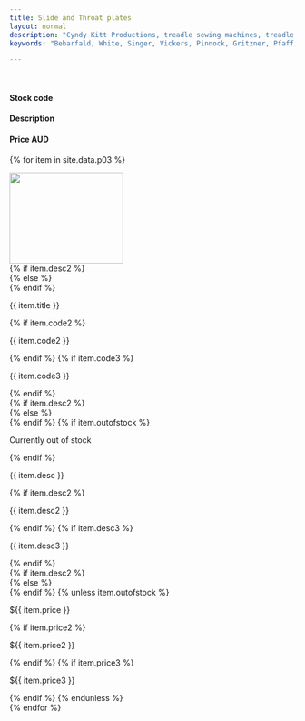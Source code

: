 ```yaml
---
title: Slide and Throat plates
layout: normal
description: "Cyndy Kitt Productions, treadle sewing machines, treadle sewing machine parts, sewing machine parts, vintage treadle sewing machines, reproduction sewing machine manuals, sewing machine manual, sewing, clothing, accessories, costume, bags, eco friendly, green machine, craft, treadle, design, eco sewing, sustainable craft"
keywords: "Bebarfald, White, Singer, Vickers, Pinnock, Gritzner, Pfaff, treadle sewing machine, vintage sewing machine, sewing machine manual, sewing"

---
```


<div class="container mb-4">
<div class="row bg-light">
<div class="m-2 col-3">
&nbsp;
</div><!-- end col -->
<div class="m-2 col-2">
  <h4>Stock code</h4>
</div><!-- end col -->
<div class="m-2 col-5">
  <h4>Description</h4>
</div><!-- end col -->
<div class="m-2 col-1 text-right">
  <h4>Price AUD</h4>
</div><!-- end col -->
</div><!-- end row -->


{% for item in site.data.p03 %}
<div class="row">
<div class="m-2 col-3"><!-- picture -->
    <img class="img-fluid" src="../stock/pic/PIC-STP/TN/tn_{{item.title}}.jpg" width="200" height="160">
</div><!-- end col -->
{% if item.desc2 %}
<div class="m-2 col-2 pt-3"><!-- stock code -->
{% else %}
<div class="m-2 col-2 vertical-center"><!-- stock code -->
{% endif %}
    <p>{{ item.title }}</p>
    {% if item.code2 %}
    <p>{{ item.code2 }}</p>
    {% endif %}
    {% if item.code3 %}
    <p>{{ item.code3 }}</p>
    {% endif %}
</div><!-- end col -->
{% if item.desc2 %}
<div class="m-2 col-5 pt-3">
{% else %}
<div class="m-2 col-5 vertical-center">
{% endif %}
    {% if item.outofstock %}
    <p class="h4 text-danger">Currently out of stock</p>
    {% endif %}
    <p> {{ item.desc }}</p>
    {% if item.desc2 %}
    <p>{{ item.desc2 }}</p>
    {% endif %}
    {% if item.desc3 %}
    <p>{{ item.desc3 }}</p>
    {% endif %}
</div><!-- end col -->
{% if item.desc2 %}
<div class="m-2 col-1 pt-3">
{% else %}
<div class="m-2 col-1 vertical-center">
{% endif %}
    {% unless item.outofstock %}
    <p>${{ item.price }}</p>
    {% if item.price2 %}
    <p>${{ item.price2 }}</p>
    {% endif %}
    {% if item.price3 %}
    <p>${{ item.price3 }}</p>
    {% endif %}
    {% endunless %}
</div><!-- end col -->
</div><!-- end row -->
{% endfor %}


</div><!-- end container -->
